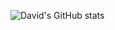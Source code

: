 ![David's GitHub stats](https://github-readme-stats.vercel.app/api?username=davidwilliford99&show_icons=true&theme=merko)

<!-- GitHub readme stats comes with several built-in themes (e.g. dark, radical, merko, gruvbox, tokyonight, onedark, cobalt, synthwave, highcontrast, dracula). -->
